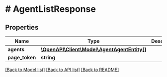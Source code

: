 # # AgentListResponse


## Properties 


Name | Type | Description | Notes
------------ | ------------- | ------------- | -------------
**agents**| [**\OpenAPI\Client\Model\AgentAgentEntity[]**](AgentAgentEntity.md) |   | [optional]
**page_token**| **string** |   | [optional]


[[Back to Model list]](../../README.md#models) [[Back to API list]](../../README.md#endpoints) [[Back to README]](../../README.md)


